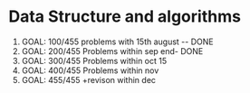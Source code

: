# Data Structure and algorithms
1. GOAL: 100/455 problems with 15th august -- DONE 
2. GOAL: 200/455 Problems within sep end- DONE
3. GOAL: 300/455 Problems within oct 15
4. GOAL: 400/455 Problems within nov
5. GOAL: 455/455 +revison within dec
